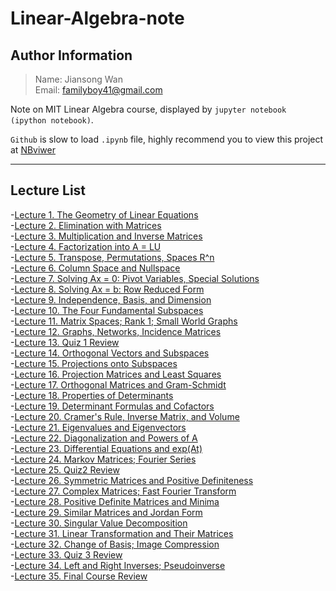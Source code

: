 # Linear-Algebra-note

## Author Information
> Name: Jiansong Wan   
> Email: familyboy41@gmail.com


Note on MIT Linear Algebra course, displayed by ` jupyter notebook (ipython notebook) `. 

` Github ` is slow to load ` .ipynb ` file, highly recommend you to view this project at [NBviwer](https://nbviewer.jupyter.org/github/jswan95/Linear-Algebra-note/blob/main/README.ipynb)

----
## Lecture List
-[Lecture 1. The Geometry of Linear Equations](lecture01.ipynb)   
-[Lecture 2. Elimination with Matrices](lecture02.ipynb)  
-[Lecture 3. Multiplication and Inverse Matrices](lecture03.ipynb)   
-[Lecture 4. Factorization into A = LU](lecture04.ipynb)   
-[Lecture 5. Transpose, Permutations, Spaces R^n](lecture05.ipynb)   
-[Lecture 6. Column Space and Nullspace](lecture06.ipynb)   
-[Lecture 7. Solving Ax = 0: Pivot Variables, Special Solutions](lecture07.ipynb)   
-[Lecture 8. Solving Ax = b: Row Reduced Form](lecture08.ipynb)  
-[Lecture 9. Independence, Basis, and Dimension](lecture09.ipynb)   
-[Lecture 10. The Four Fundamental Subspaces](lecture10.ipynb)   
-[Lecture 11. Matrix Spaces; Rank 1; Small World Graphs](lecture11.ipynb)   
-[Lecture 12. Graphs, Networks, Incidence Matrices](lecture12.ipynb)   
-[Lecture 13. Quiz 1 Review](lecture13.ipynb)   
-[Lecture 14. Orthogonal Vectors and Subspaces](lecture14.ipynb)   
-[Lecture 15. Projections onto Subspaces](lecture15.ipynb)   
-[Lecture 16. Projection Matrices and Least Squares](lecture16.ipynb)   
-[Lecture 17. Orthogonal Matrices and Gram-Schmidt](lecture17.ipynb)   
-[Lecture 18. Properties of Determinants](lecture18.ipynb)   
-[Lecture 19. Determinant Formulas and Cofactors](lecture19.ipynb)   
-[Lecture 20. Cramer's Rule, Inverse Matrix, and Volume](lecture20.ipynb)   
-[Lecture 21. Eigenvalues and Eigenvectors](lecture21.ipynb)   
-[Lecture 22. Diagonalization and Powers of A](lecture22.ipynb)   
-[Lecture 23. Differential Equations and exp(At)](lecture23.ipynb)   
-[Lecture 24. Markov Matrices; Fourier Series](lecture24.ipynb)   
-[Lecture 25. Quiz2 Review](lecture25.ipynb)   
-[Lecture 26. Symmetric Matrices and Positive Definiteness](lecture26.ipynb)   
-[Lecture 27. Complex Matrices; Fast Fourier Transform](lecture27.ipynb)   
-[Lecture 28. Positive Definite Matrices and Minima](lecture28.ipynb)   
-[Lecture 29. Similar Matrices and Jordan Form](lecture29.ipynb)   
-[Lecture 30. Singular Value Decomposition](lecture30.ipynb)   
-[Lecture 31. Linear Transformation and Their Matrices](lecture31.ipynb)   
-[Lecture 32. Change of Basis; Image Compression](lecture32.ipynb)   
-[Lecture 33. Quiz 3 Review](lecture33.ipynb)   
-[Lecture 34. Left and Right Inverses; Pseudoinverse](lecture34.ipynb)   
-[Lecture 35. Final Course Review](lecture35.ipynb)   
